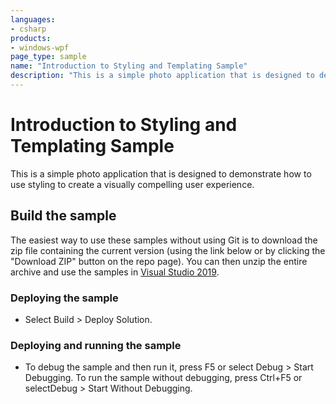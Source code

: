 ```yaml
---
languages:
- csharp
products:
- windows-wpf
page_type: sample
name: "Introduction to Styling and Templating Sample"        
description: "This is a simple photo application that is designed to demonstrate how to use styling to create a visually compelling user experience."
---
```


# Introduction to Styling and Templating Sample
This is a simple photo application that is designed to demonstrate how to use styling to create a visually compelling user experience.
 
## Build the sample
The easiest way to use these samples without using Git is to download the zip file containing the current version (using the link below or by clicking the "Download ZIP" button on the repo page). You can then unzip the entire archive and use the samples in [Visual Studio 2019](https://www.visualstudio.com/wpf-vs).

### Deploying the sample
- Select Build > Deploy Solution. 

### Deploying and running the sample
- To debug the sample and then run it, press F5 or select Debug >  Start Debugging. To run the sample without debugging, press Ctrl+F5 or selectDebug > Start Without Debugging. 


